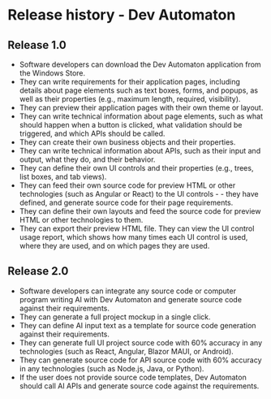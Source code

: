 # Release history - Dev Automaton
## Release 1.0

- Software developers can download the Dev Automaton application from the Windows Store.
- They can write requirements for their application pages, including details about page elements such as text boxes, forms, and popups, as well as their properties (e.g., maximum length, required, visibility).
- They can preview their application pages with their own theme or layout.
- They can write technical information about page elements, such as what should happen when a button is clicked, what validation should be triggered, and which APIs should be called.
- They can create their own business objects and their properties.
- They can write technical information about APIs, such as their input and output, what they do, and their behavior.
- They can define their own UI controls and their properties (e.g., trees, list boxes, and tab views).
- They can feed their own source code for preview HTML or other technologies (such as Angular or React) to the UI controls - - they have defined, and generate source code for their page requirements.
- They can define their own layouts and feed the source code for preview HTML or other technologies to them.
- They can export their preview HTML file.
They can view the UI control usage report, which shows how many times each UI control is used, where they are used, and on which pages they are used.
## Release 2.0

- Software developers can integrate any source code or computer program writing AI with Dev Automaton and generate source code against their requirements.
- They can generate a full project mockup in a single click.
- They can define AI input text as a template for source code generation against their requirements.
- They can generate full UI project source code with 60% accuracy in any technologies (such as React, Angular, Blazor MAUI, or Android).
- They can generate source code for API source code with 60% accuracy in any technologies (such as Node.js, Java, or Python).
- If the user does not provide source code templates, Dev Automaton should call AI APIs and generate source code against the requirements.
